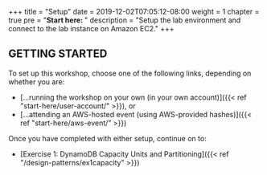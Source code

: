 +++
title = "Setup"
date = 2019-12-02T07:05:12-08:00
weight = 1
chapter = true
pre = "<b>Start here: </b>"
description = "Setup the lab environment and connect to the lab instance on Amazon EC2."
+++

## GETTING STARTED

To set up this workshop, choose one of the following links, depending on whether you are:
- […running the workshop on your own (in your own account)]({{< ref "start-here/user-account/" >}}), or
- […attending an AWS-hosted event (using AWS-provided hashes)]({{< ref "start-here/aws-event/" >}})

Once you have completed with either setup, continue on to:
- [Exercise 1: DynamoDB Capacity Units and Partitioning]({{< ref "/design-patterns/ex1capacity" >}})

